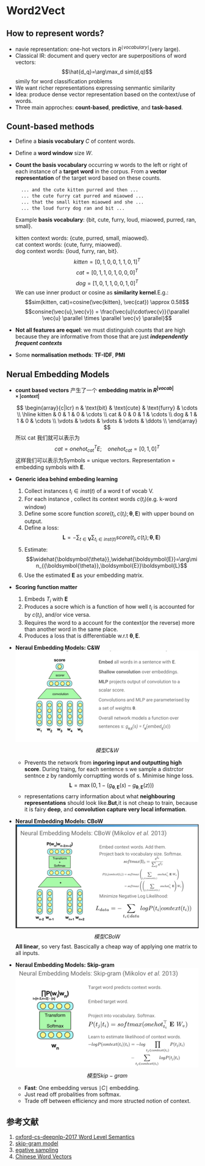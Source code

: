 # Word2Vect

## How to represent words?
* navie representation: one-hot vectors in $R^{\mid vocabulary \mid}$(very large).
* Classical IR: document and query vector are superpositions of word vectors: $$\hat{d_q}=\arg\max_d sim(d,q)$$ simily for word classification problems
* We want richer representations expressing senmantic similarity
* Idea: produce dense vector representation based on the context/use of words.
* Three main approches: **count-based**, **predictive**, and **task-based**.

## Count-based methods
* Define a **biasis vocabulary** $C$ of content words.
* Define a **word window** size $W$.
* **Count the basis vocabulary** occurring w words to the left or right of each instance of a **target word** in the corpus. From a **vector representation** of the target word based on these counts.  

		... and the cute kitten purred and then ...  
		... the cute furry cat purred and miaowed ...   
		... that the small kitten miaowed and she ...   
		... the loud furry dog ran and bit ...  

	Example **basis vocabulary**: {bit, cute, furry, loud, miaowed, purred, ran, small}.

	kitten context words: {cute, purred, small, miaowed}.   
	cat context words: {cute, furry, miaowed}.  
	dog context words: {loud, furry, ran, bit}.  
	$$kitten=[0,1,0,0,1,1,0,1]^T$$
	$$cat=[0,1,1,0,1,0,0,0]^T$$
	$$dog=[1,0,1,1,0,0,1,0]^T$$
	We can use inner product or cosine as **similarity kernel**.E.g.:$$sim(kitten, cat)=cosine(\vec{kitten}, \vec{cat}) \approx 0.58$$ $$consine(\vec{u},\vec{v}) = \frac{\vec{u}\cdot\vec{v}}{\parallel \vec{u} \parallel \times \parallel \vec{v} \parallel}$$
* **Not all features are equel**: we must distinguish counts that are high because they are informative from those that are just ***independently frequent contexts***
* Some **normalisation methods**: **TF-IDF**, **PMI**

## Nerual Embedding Models
* **count based vectors** 产生了一个 **embedding matrix in $R^{|vocab|\times|context|}$**$$
\begin{array}{c|lcr}
n & \text{bit} & \text{cute} & \text{furry} & \cdots \\
\hline
kitten & 0 & 1 & 0 & \cdots \\
cat & 0 & 0 & 1 & \cdots \\
dog & 1 & 1 & 0 & \cdots \\
\vdots & \vdots & \vdots & \vdots & \ddots \\
\end{array}
$$
	所以 cat 我们就可以表示为$$
	cat = onehot_{cat}^TE;~~~~onehot_{cat} = [0,1,0]^T
	$$
这样我们可以表示为Symbols = unique vectors. Representation = embedding symbols with **E**.
* **Generic idea behind embeding learning**
	1. Collect instances $t_i \in inst(t)$ of a word t of vocab V.
	2. For each instance , collect its context words $c(t_i)$(e.g. k-word window)
	3. Define some score function $score(t_i, c(t_i); \boldsymbol{\theta}, \boldsymbol{E})$ with upper bound on output.
	4. Define a loss: $$\boldsymbol{L}=-\sum_{t\in \boldsymbol{V}}\sum_{t_i\in inst(t)}score(t_i,c(t_i);\boldsymbol{\theta},\boldsymbol{E})$$
	5. Estimate:$$\widehat{\boldsymbol{\theta}},\widehat{\boldsymbol{E}}=\arg\min_{{\boldsymbol{\theta}},\boldsymbol{E}}\boldsymbol{L}$$
	6. Use the estimated **E** as your embedding matrix.

* **Scoring function matter**
	1. Embeds $T_i$ with **E**
	2. Produces a socre which is a function of how well $t_i$ is accounted for by $c(t_i)$, and/or vice versa.
	3. Requires the word to a account for the context(or the reverse) more than another word in the same place.
	4. Produces a loss that is differentiable w.r.t $\boldsymbol{\theta},\boldsymbol{E}$.

* **Neraul Embedding Models: C&W**
	![Alt Text](./img/word2vec/C&W.png 'model C&W')
	$$模型 C\&W$$
	* Prevents the network from **ingoring input and outputting high score**. During traing, for each sentence s we sample a distrctor sentnce z by randomly corruptting words of s. Minimise hinge loss.$$\boldsymbol{L}=\max(0, 1-(g_{\boldsymbol{\theta},\boldsymbol{E}}(s) - g_{\boldsymbol{\theta},\boldsymbol{E}}(z)))$$ 
	* representations carry information about what **neighbouring representations** should look like.**But**,it is not cheap to train, because it is fairy **deep**, and **convolution capture very local information**.

* **Neraul Embedding Models: CBoW**
	![Alt Text](./img/word2vec/CBoW.png 'model CBow')$$模型 CBoW$$
	**All linear**, so very fast. Bascically a cheap way of applying one matrix to all inputs.
* **Neraul Embedding Models: Skip-gram**
	![Alt Text](./img/word2vec/skip-gram.png 'model Skip-gram')$$模型 Skip-gram$$
	* **Fast**: One embedding versus $\mid C \mid$ embedding.
	* Just read off probalities from softmax.
	* Trade off between efficiency and more structed notion of context.
	
## 参考文献
1. [oxford-cs-deepnlp-2017 Word Level Semantics](https://github.com/oxford-cs-deepnlp-2017/lectures/blob/master/Lecture%202a-%20Word%20Level%20Semantics.pdf)
2. [skip-gram model](http://mccormickml.com/2016/04/19/word2vec-tutorial-the-skip-gram-model/)
3. [egative sampling](http://mccormickml.com/2017/01/11/word2vec-tutorial-part-2-negative-sampling/)
4. [Chinese Word Vectors](https://github.com/zhangsiqi951016/Chinese-Word-Vectors)